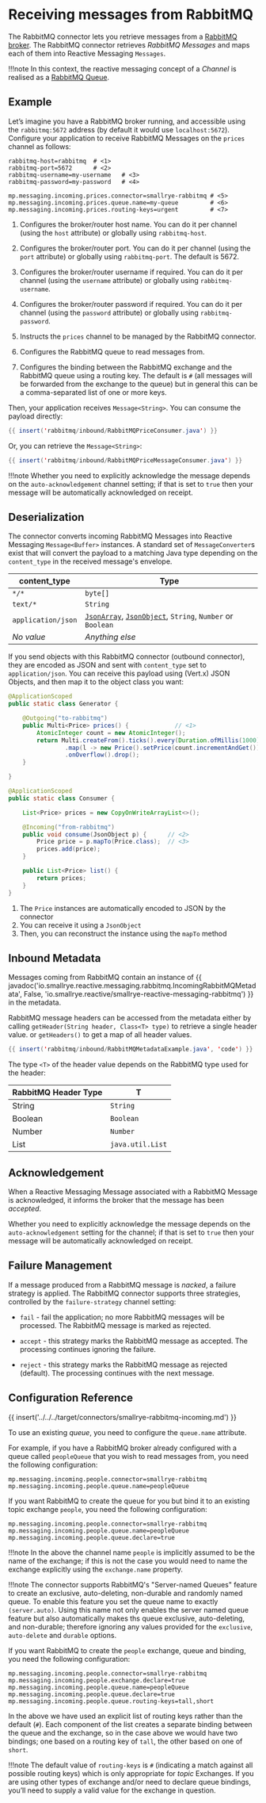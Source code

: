 # Receiving messages from RabbitMQ

The RabbitMQ connector lets you retrieve messages from a [RabbitMQ
broker](https://www.rabbitmq.com/). The RabbitMQ connector retrieves
*RabbitMQ Messages* and maps each of them into Reactive Messaging
`Messages`.

!!!note
    In this context, the reactive messaging concept of a *Channel* is
    realised as a [RabbitMQ Queue](https://www.rabbitmq.com/queues.html).

## Example

Let’s imagine you have a RabbitMQ broker running, and accessible using
the `rabbitmq:5672` address (by default it would use `localhost:5672`).
Configure your application to receive RabbitMQ Messages on the `prices`
channel as follows:

``` properties
rabbitmq-host=rabbitmq  # <1>
rabbitmq-port=5672      # <2>
rabbitmq-username=my-username   # <3>
rabbitmq-password=my-password   # <4>

mp.messaging.incoming.prices.connector=smallrye-rabbitmq # <5>
mp.messaging.incoming.prices.queue.name=my-queue         # <6>
mp.messaging.incoming.prices.routing-keys=urgent         # <7>
```

1.  Configures the broker/router host name. You can do it per channel
    (using the `host` attribute) or globally using `rabbitmq-host`.

2.  Configures the broker/router port. You can do it per channel (using
    the `port` attribute) or globally using `rabbitmq-port`. The default
    is 5672.

3.  Configures the broker/router username if required. You can do it per
    channel (using the `username` attribute) or globally using
    `rabbitmq-username`.

4.  Configures the broker/router password if required. You can do it per
    channel (using the `password` attribute) or globally using
    `rabbitmq-password`.

5.  Instructs the `prices` channel to be managed by the RabbitMQ
    connector.

6.  Configures the RabbitMQ queue to read messages from.

7.  Configures the binding between the RabbitMQ exchange and the
    RabbitMQ queue using a routing key. The default is `#` (all messages
    will be forwarded from the exchange to the queue) but in general
    this can be a comma-separated list of one or more keys.

Then, your application receives `Message<String>`. You can consume the
payload directly:

``` java
{{ insert('rabbitmq/inbound/RabbitMQPriceConsumer.java') }}
```

Or, you can retrieve the `Message<String>`:

``` java
{{ insert('rabbitmq/inbound/RabbitMQPriceMessageConsumer.java') }}
```

!!!note
    Whether you need to explicitly acknowledge the message depends on the
    `auto-acknowledgement` channel setting; if that is set to `true` then
    your message will be automatically acknowledged on receipt.

## Deserialization

The connector converts incoming RabbitMQ Messages into Reactive
Messaging `Message<Buffer>` instances. A standard set of
`MessageConverter`s exist that will convert the payload to a matching
Java type depending on the `content_type` in the received message's envelope.

| content_type       | Type                                                                                                                                                                                              |
|--------------------|---------------------------------------------------------------------------------------------------------------------------------------------------------------------------------------------------|
| `*/*`              | `byte[]`                                                                                                                                                                                          |
| `text/*`           | `String`                                                                                                                                                                                          |
| `application/json` | [`JsonArray`](https://vertx.io/docs/apidocs/io/vertx/core/json/JsonArray.html), [`JsonObject`](https://vertx.io/docs/apidocs/io/vertx/core/json/JsonObject.html), `String`, `Number` or `Boolean` |
| *No value*         | *Anything else*                                                                                                                                                                                   |

If you send objects with this RabbitMQ connector (outbound connector),
they are encoded as JSON and sent with `content_type` set to
`application/json`. You can receive this payload using (Vert.x) JSON
Objects, and then map it to the object class you want:

``` java
@ApplicationScoped
public static class Generator {

    @Outgoing("to-rabbitmq")
    public Multi<Price> prices() {             // <1>
        AtomicInteger count = new AtomicInteger();
        return Multi.createFrom().ticks().every(Duration.ofMillis(1000))
                .map(l -> new Price().setPrice(count.incrementAndGet()))
                .onOverflow().drop();
    }

}

@ApplicationScoped
public static class Consumer {

    List<Price> prices = new CopyOnWriteArrayList<>();

    @Incoming("from-rabbitmq")
    public void consume(JsonObject p) {      // <2>
        Price price = p.mapTo(Price.class);  // <3>
        prices.add(price);
    }

    public List<Price> list() {
        return prices;
    }
}
```

1.  The `Price` instances are automatically encoded to JSON by the
    connector
2.  You can receive it using a `JsonObject`
3.  Then, you can reconstruct the instance using the `mapTo` method

## Inbound Metadata

Messages coming from RabbitMQ contain an instance of {{ javadoc('io.smallrye.reactive.messaging.rabbitmq.IncomingRabbitMQMetadata', False, 'io.smallrye.reactive/smallrye-reactive-messaging-rabbitmq') }}
in the metadata.

RabbitMQ message headers can be accessed from the metadata either by
calling `getHeader(String header, Class<T> type)` to retrieve a single
header value. or `getHeaders()` to get a map of all header values.

``` java
{{ insert('rabbitmq/inbound/RabbitMQMetadataExample.java', 'code') }}
```

The type `<T>` of the header value depends on the RabbitMQ type used for
the header:

| RabbitMQ Header Type | T                |
|----------------------|------------------|
| String               | `String`         |
| Boolean              | `Boolean`        |
| Number               | `Number`         |
| List                 | `java.util.List` |

## Acknowledgement

When a Reactive Messaging Message associated with a RabbitMQ Message is
acknowledged, it informs the broker that the message has been
*accepted*.

Whether you need to explicitly acknowledge the message depends on the
`auto-acknowledgement` setting for the channel; if that is set to `true`
then your message will be automatically acknowledged on receipt.

## Failure Management

If a message produced from a RabbitMQ message is *nacked*, a failure
strategy is applied. The RabbitMQ connector supports three strategies,
controlled by the `failure-strategy` channel setting:

-   `fail` - fail the application; no more RabbitMQ messages will be
    processed. The RabbitMQ message is marked as rejected.

-   `accept` - this strategy marks the RabbitMQ message as accepted. The
    processing continues ignoring the failure.

-   `reject` - this strategy marks the RabbitMQ message as rejected
    (default). The processing continues with the next message.

## Configuration Reference

{{ insert('../../../target/connectors/smallrye-rabbitmq-incoming.md') }}

To use an existing *queue*, you need to configure the `queue.name`
attribute.

For example, if you have a RabbitMQ broker already configured with a
queue called `peopleQueue` that you wish to read messages from, you need
the following configuration:

``` properties
mp.messaging.incoming.people.connector=smallrye-rabbitmq
mp.messaging.incoming.people.queue.name=peopleQueue
```

If you want RabbitMQ to create the queue for you but bind it to an
existing topic exchange `people`, you need the following configuration:

``` properties
mp.messaging.incoming.people.connector=smallrye-rabbitmq
mp.messaging.incoming.people.queue.name=peopleQueue
mp.messaging.incoming.people.queue.declare=true
```

!!!note
    In the above the channel name `people` is implicitly assumed to be the
    name of the exchange; if this is not the case you would need to name the
    exchange explicitly using the `exchange.name` property.

!!!note
    The connector supports RabbitMQ's "Server-named Queues" feature to create
    an exclusive, auto-deleting, non-durable and randomly named queue. To
    enable this feature you set the queue name to exactly `(server.auto)`.
    Using this name not only enables the server named queue feature but also
    automatically makes ths queue exclusive, auto-deleting, and non-durable;
    therefore ignoring any values provided for the `exclusive`, `auto-delete`
    and `durable` options.

If you want RabbitMQ to create the `people` exchange, queue and binding,
you need the following configuration:

``` properties
mp.messaging.incoming.people.connector=smallrye-rabbitmq
mp.messaging.incoming.people.exchange.declare=true
mp.messaging.incoming.people.queue.name=peopleQueue
mp.messaging.incoming.people.queue.declare=true
mp.messaging.incoming.people.queue.routing-keys=tall,short
```

In the above we have used an explicit list of routing keys rather than
the default (`#`). Each component of the list creates a separate binding
between the queue and the exchange, so in the case above we would have
two bindings; one based on a routing key of `tall`, the other based on
one of `short`.

!!!note
    The default value of `routing-keys` is `#` (indicating a match against
    all possible routing keys) which is only appropriate for *topic*
    Exchanges. If you are using other types of exchange and/or need to
    declare queue bindings, you’ll need to supply a valid value for the
    exchange in question.

